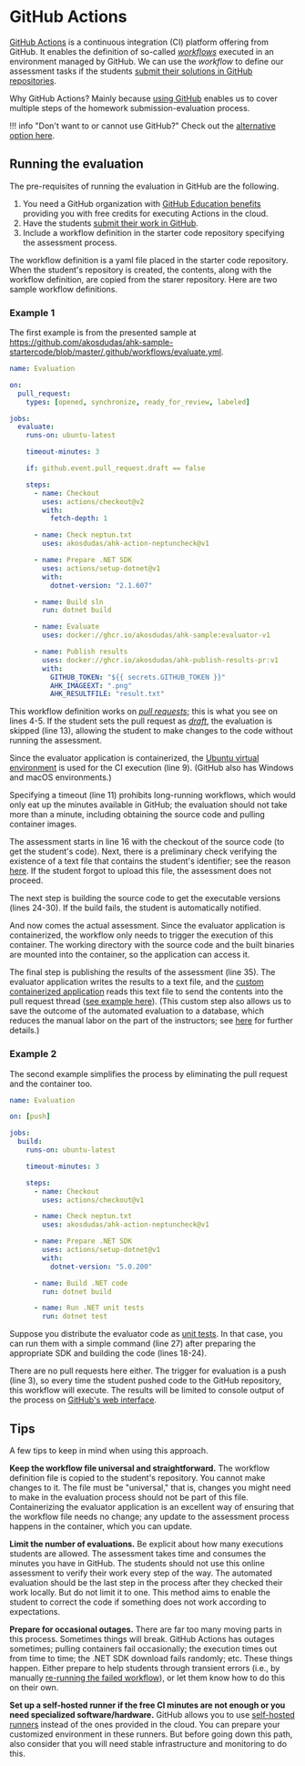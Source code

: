# GitHub Actions

[GitHub Actions](https://github.com/features/actions) is a continuous integration (CI) platform offering from GitHub. It enables the definition of so-called [_workflows_](https://docs.github.com/en/actions/learn-github-actions/introduction-to-github-actions#the-components-of-github-actions) executed in an environment managed by GitHub. We can use the _workflow_ to define our assessment tasks if the students [submit their solutions in GitHub repositories](../using-github/collecting-submissions.md).

Why GitHub Actions? Mainly because [using GitHub](../using-github/index.md) enables us to cover multiple steps of the homework submission-evaluation process.

!!! info "Don't want to or cannot use GitHub?"
    Check out the [alternative option here](ahk-cli.md).

## Running the evaluation

The pre-requisites of running the evaluation in GitHub are the following.

1. You need a GitHub organization with [GitHub Education benefits](https://education.github.com/teachers) providing you with free credits for executing Actions in the cloud.
1. Have the students [submit their work in GitHub](../using-github/collecting-submissions.md).
1. Include a workflow definition in the starter code repository specifying the assessment process.

The workflow definition is a yaml file placed in the starter code repository. When the student's repository is created, the contents, along with the workflow definition, are copied from the starer repository. Here are two sample workflow definitions.

### Example 1

The first example is from the presented sample at <https://github.com/akosdudas/ahk-sample-startercode/blob/master/.github/workflows/evaluate.yml>.

```yaml linenums="1"
name: Evaluation

on:
  pull_request:
    types: [opened, synchronize, ready_for_review, labeled]

jobs:
  evaluate:
    runs-on: ubuntu-latest

    timeout-minutes: 3

    if: github.event.pull_request.draft == false

    steps:
      - name: Checkout
        uses: actions/checkout@v2
        with:
          fetch-depth: 1

      - name: Check neptun.txt
        uses: akosdudas/ahk-action-neptuncheck@v1

      - name: Prepare .NET SDK
        uses: actions/setup-dotnet@v1
        with:
          dotnet-version: "2.1.607"

      - name: Build sln
        run: dotnet build

      - name: Evaluate
        uses: docker://ghcr.io/akosdudas/ahk-sample:evaluator-v1

      - name: Publish results
        uses: docker://ghcr.io/akosdudas/ahk-publish-results-pr:v1
        with:
          GITHUB_TOKEN: "${{ secrets.GITHUB_TOKEN }}"
          AHK_IMAGEEXT: ".png"
          AHK_RESULTFILE: "result.txt"
```

This workflow definition works on [_pull requests_](../using-github/providing-feedback.md#using-pull-requests); this is what you see on lines 4-5. If the student sets the pull request as [_draft_](https://docs.github.com/en/github/collaborating-with-issues-and-pull-requests/about-pull-requests#draft-pull-requests), the evaluation is skipped (line 13), allowing the student to make changes to the code without running the assessment.

Since the evaluator application is containerized, the [Ubuntu virtual environment](https://github.com/actions/virtual-environments) is used for the CI execution (line 9). (GitHub also has Windows and macOS environments.)

Specifying a timeout (line 11) prohibits long-running workflows, which would only eat up the minutes available in GitHub; the evaluation should not take more than a minute, including obtaining the source code and pulling container images.

The assessment starts in line 16 with the checkout of the source code (to get the student's code). Next, there is a preliminary check verifying the existence of a text file that contains the student's identifier; see the reason [here](../using-github/collecting-submissions.md#not-using-a-student-roster). If the student forgot to upload this file, the assessment does not proceed.

The next step is building the source code to get the executable versions (lines 24-30). If the build fails, the student is automatically notified.

And now comes the actual assessment. Since the evaluator application is containerized, the workflow only needs to trigger the execution of this container. The working directory with the source code and the built binaries are mounted into the container, so the application can access it.

The final step is publishing the results of the assessment (line 35). The evaluator application writes the results to a text file, and the [custom containerized application](https://github.com/akosdudas/ahk-github-automation/tree/master/publish-results-pr) reads this text file to send the contents into the pull request thread ([see example here](https://github.com/akosdudas/ahk-sample-studentsolution/pull/1#issuecomment-646669774)). (This custom step also allows us to save the outcome of the automated evaluation to a database, which reduces the manual labor on the part of the instructors; see [here](../using-github/further-automation.md) for further details.)

### Example 2

The second example simplifies the process by eliminating the pull request and the container too.

```yaml linenums="1"
name: Evaluation

on: [push]

jobs:
  build:
    runs-on: ubuntu-latest

    timeout-minutes: 3

    steps:
      - name: Checkout
        uses: actions/checkout@v1

      - name: Check neptun.txt
        uses: akosdudas/ahk-action-neptuncheck@v1

      - name: Prepare .NET SDK
        uses: actions/setup-dotnet@v1
        with:
          dotnet-version: "5.0.200"

      - name: Build .NET code
        run: dotnet build

      - name: Run .NET unit tests
        run: dotnet test
```

Suppose you distribute the evaluator code as [unit tests](evaluator-software.md#alternative-approach-unit-tests). In that case, you can run them with a simple command (line 27) after preparing the appropriate SDK and building the code (lines 18-24).

There are no pull requests here either. The trigger for evaluation is a push (line 3), so every time the student pushed code to the GitHub repository, this workflow will execute. The results will be limited to console output of the process on [GitHub's web interface](https://docs.github.com/en/actions/learn-github-actions/introduction-to-github-actions#viewing-the-jobs-activity).

## Tips

A few tips to keep in mind when using this approach.

**Keep the workflow file universal and straightforward.** The workflow definition file is copied to the student's repository. You cannot make changes to it. The file must be "universal," that is, changes you might need to make in the evaluation process should not be part of this file. Containerizing the evaluator application is an excellent way of ensuring that the workflow file needs no change; any update to the assessment process happens in the container, which you can update.

**Limit the number of evaluations.** Be explicit about how many executions students are allowed. The assessment takes time and consumes the minutes you have in GitHub. The students should not use this online assessment to verify their work every step of the way. The automated evaluation should be the last step in the process after they checked their work locally. But do not limit it to one. This method aims to enable the student to correct the code if something does not work according to expectations.

**Prepare for occasional outages.** There are far too many moving parts in this process. Sometimes things will break. GitHub Actions has outages sometimes; pulling containers fail occasionally; the execution times out from time to time; the .NET SDK download fails randomly; etc. These things happen. Either prepare to help students through transient errors (i.e., by manually [re-running the failed workflow](https://docs.github.com/en/actions/managing-workflow-runs/re-running-a-workflow)), or let them know how to do this on their own.

**Set up a self-hosted runner if the free CI minutes are not enough or you need specialized software/hardware.** GitHub allows you to use [self-hosted runners](https://docs.github.com/en/actions/hosting-your-own-runners/about-self-hosted-runners) instead of the ones provided in the cloud. You can prepare your customized environment in these runners. But before going down this path, also consider that you will need stable infrastructure and monitoring to do this.
